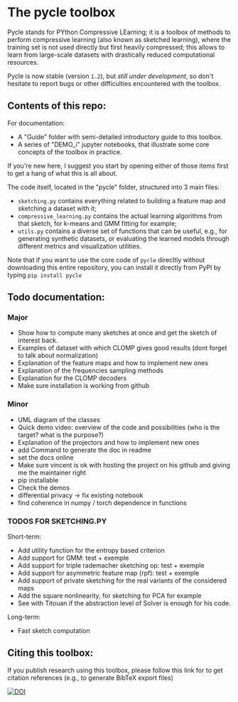 # The pycle toolbox
Pycle stands for PYthon Compressive LEarning; it is a toolbox of methods to perform compressive learning (also known as sketched learning), where the training set is not used directly but first heavily compressed; this allows to learn from large-scale datasets with drastically reduced computational resources.

Pycle is now stable (version `1.2`), but *still under development*, so don't hesitate to report bugs or other difficulties encountered with the toolbox.


## Contents of this repo:
For documentation:
* A "Guide" folder with semi-detailed introductory guide to this toolbox.
* A series of "DEMO_i" jupyter notebooks, that illustrate some core concepts of the toolbox in practice.

If you're new here, I suggest you start by opening either of those items first to get a hang of what this is all about.


The code itself, located in the "pycle" folder, structured into 3 main files:
* `sketching.py` contains everything related to building a feature map and sketching a dataset with it;
* `compressive_learning.py` contains the actual learning algorithms from that sketch, for k-means and GMM fitting for example;
* `utils.py` contains a diverse set of functions that can be useful, e.g., for generating synthetic datasets, or evaluating the learned models through different metrics and visualization utilities.

Note that if you want to use the core code of `pycle` direcltly without downloading this entire repository, you can install it directly from PyPI by typing
`pip install pycle`

## Todo documentation:

### Major
- Show how to compute many sketches at once and get the sketch of interest back.
- Examples of dataset with which CLOMP gives good results (dont forget to talk about normalization)
- Explanation of the feature maps and how to implement new ones
- Explanation of the frequencies sampling methods
- Explanation for the CLOMP decoders
- Make sure installation is working from github


### Minor
- UML diagram of the classes
- Quick demo video: overview of the code and possibilities (who is the target? what is the purpose?)
- Explanation of the projectors and how to implement new ones
- add Command to generate the doc in readme
- set the docs online
- Make sure vincent is ok with hosting the project on his github and giving me the maintainer right
- pip installable
- Check the demos
- differential privacy -> fix existing notebook
- find coherence in numpy / torch dependence in functions

### TODOS FOR SKETCHING.PY

Short-term:
- Add utility function for the entropy based criterion
- Add support for GMM: test + exemple
- Add support for triple rademacher sketching op: test + exemple
- Add support for asymmetric feature map (rpf): test + exemple
- Add support of private sketching for the real variants of the considered maps
- Add the square nonlinearity, for sketching for PCA for example
- See with Titouan if the abstraction level of Solver is enough for his code.

Long-term:
- Fast sketch computation

## Citing this toolbox:
If you publish research using this toolbox, please follow this link for to get citation references (e.g., to generate BibTeX export files)

[![DOI](https://zenodo.org/badge/DOI/10.5281/zenodo.3855114.svg)](https://doi.org/10.5281/zenodo.3855114)


